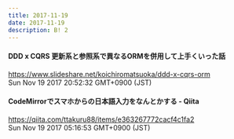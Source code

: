 ```yaml
---
title: 2017-11-19
date: 2017-11-19
description: B! 2
---
```


#### DDD x CQRS   更新系と参照系で異なるORMを併用して上手くいった話
https://www.slideshare.net/koichiromatsuoka/ddd-x-cqrs-orm<br>
Sun Nov 19 2017 20:52:32 GMT+0900 (JST)<br>


#### CodeMirrorでスマホからの日本語入力をなんとかする - Qiita
https://qiita.com/ttakuru88/items/e363267772cacf4c1fa2<br>
Sun Nov 19 2017 05:16:53 GMT+0900 (JST)<br>


